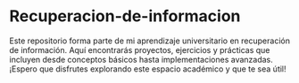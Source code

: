 # Recuperacion-de-informacion
Este repositorio forma parte de mi aprendizaje universitario en recuperación de información. Aquí encontrarás proyectos, ejercicios y prácticas que incluyen desde conceptos básicos hasta implementaciones avanzadas. ¡Espero que disfrutes explorando este espacio académico y que te sea útil!
